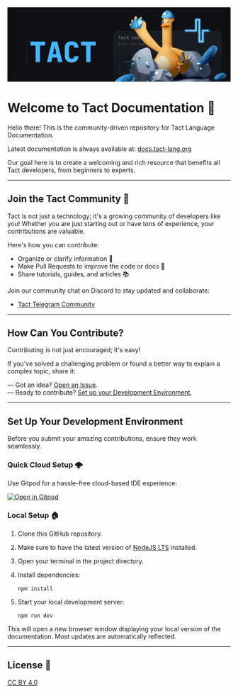 
<img src="public/banner.jpeg">


# Welcome to Tact Documentation 🌈

Hello there! This is the community-driven repository for Tact Language Documentation.

Latest documentation is always available at: [docs.tact-lang.org](https://docs.tact-lang.org)

Our goal here is to create a welcoming and rich resource that benefits all Tact developers, from beginners to experts.

---

## Join the Tact Community 🌟

Tact is not just a technology; it's a growing community of developers like you! Whether you are just starting out or have tons of experience, your contributions are valuable.

Here's how you can contribute:

- Organize or clarify information 📝
- Make Pull Requests to improve the code or docs 🚀
- Share tutorials, guides, and articles 📚

Join our community chat on Discord to stay updated and collaborate:
* [Tact Telegram Community](https://t.me/tactlang)

---

## How Can You Contribute?

Contributing is not just encouraged; it's easy!

If you've solved a challenging problem or found a better way to explain a complex topic, share it:

— Got an idea? [Open an Issue](https://github.com/tact-lang/tact-docs/issues/new/choose).  
— Ready to contribute? [Set up your Development Environment](#set-up-your-development-environment).

---

## Set Up Your Development Environment

Before you submit your amazing contributions, ensure they work seamlessly.

### Quick Cloud Setup 🌩️

Use Gitpod for a hassle-free cloud-based IDE experience:

[![Open in Gitpod](https://gitpod.io/button/open-in-gitpod.svg)](https://gitpod.io/#https://github.com//tact-lang/tact-docs)

### Local Setup 🏠

1. Clone this GitHub repository.
2. Make sure to have the latest version of [NodeJS LTS](https://nodejs.org/en/download/) installed.
3. Open your terminal in the project directory.
4. Install dependencies:

    ```
    npm install
    ```
5. Start your local development server:

    ```
    npm run dev
    ```

This will open a new browser window displaying your local version of the documentation. Most updates are automatically reflected.

---

## License 📄

[CC BY 4.0](https://creativecommons.org/licenses/by/4.0/)
